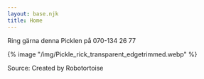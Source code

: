 ```yaml
---
layout: base.njk
title: Home
---
```


Ring gärna denna Picklen på 070-134 26 77


{% image "/img/Pickle_rick_transparent_edgetrimmed.webp" %}

Source: Created by Robotortoise 